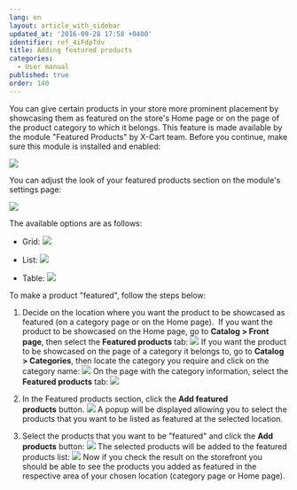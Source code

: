 ```yaml
---
lang: en
layout: article_with_sidebar
updated_at: '2016-09-28 17:58 +0400'
identifier: ref_4iFdpTdv
title: Adding featured products
categories:
  - User manual
published: true
order: 140
---
```



You can give certain products in your store more prominent placement by showcasing them as featured on the store's Home page or on the page of the product category to which it belongs. This feature is made available by the module "Featured Products" by X-Cart team. Before you continue, make sure this module is installed and enabled:

![]({{site.baseurl}}/attachments/6389852/8717632.png)

You can adjust the look of your featured products section on the module's settings page:

![]({{site.baseurl}}/attachments/6389852/8717748.png)

The available options are as follows:

*   Grid:
    ![]({{site.baseurl}}/attachments/6389852/8717749.png)

*   List:
    ![]({{site.baseurl}}/attachments/6389852/8717750.png)

*   Table:
    ![]({{site.baseurl}}/attachments/6389852/8717751.png)

To make a product "featured", follow the steps below:

1.  Decide on the location where you want the product to be showcased as featured (on a category page or on the Home page). 
    If you want the product to be showcased on the Home page, go to **Catalog > Front page**, then select the **Featured products** tab:
    ![]({{site.baseurl}}/attachments/6389852/8717633.png)
    If you want the product to be showcased on the page of a category it belongs to, go to **Catalog > Categories**, then locate the category you require and click on the category name:
    ![]({{site.baseurl}}/attachments/6389852/8717634.png)
    On the page with the category information, select the **Featured products** tab:
    ![]({{site.baseurl}}/attachments/6389852/8717635.png)

2.  In the Featured products section, click the **Add featured products** button.
    ![]({{site.baseurl}}/attachments/6389852/8717636.png)
    A popup will be displayed allowing you to select the products that you want to be listed as featured at the selected location. 
    
3.  Select the products that you want to be "featured" and click the **Add products** button:
    ![]({{site.baseurl}}/attachments/6389852/8717637.png)
    The selected products will be added to the featured products list:
    ![]({{site.baseurl}}/attachments/6389852/8717638.png)
    Now if you check the result on the storefront you should be able to see the products you added as featured in the respective area of your chosen location (category page or Home page).
